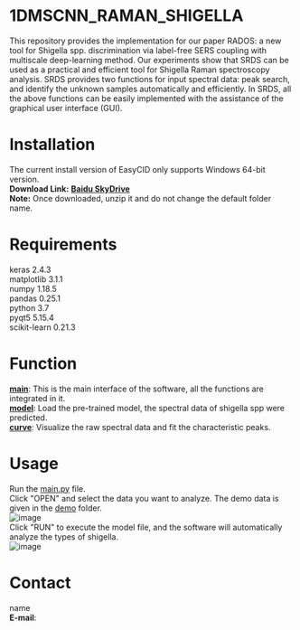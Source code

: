# **1DMSCNN_RAMAN_SHIGELLA**
This repository provides the implementation for our paper RADOS: a new tool for Shigella spp. discrimination via label-free SERS coupling with multiscale deep-learning method. Our experiments show that SRDS can be used as a practical and efficient tool for Shigella Raman spectroscopy analysis. SRDS provides two functions for input spectral data: peak search, and identify the unknown samples automatically and efficiently. In SRDS, all the above functions can be easily implemented with the assistance of the graphical user interface (GUI).
# **Installation**
The current install version of EasyCID only supports Windows 64-bit version.  
**Download Link:** [**Baidu SkyDrive**](https://pan.baidu.com/s/10gI09jCN2L5xXC-Xzdp-Ug?pwd=l04q)  
**Note:** Once downloaded, unzip it and do not change the default folder name.  
# **Requirements**  
keras 2.4.3  
matplotlib 3.1.1  
numpy 1.18.5  
pandas 0.25.1  
python 3.7  
pyqt5 5.15.4  
scikit-learn 0.21.3  
# **Function**  
[**main**](https://github.com/4forfull/1DMSCNN_RAMAN_SHIGELLA/blob/main/main.py): This is the main interface of the software, all the functions are integrated in it.  
[**model**](https://github.com/4forfull/1DMSCNN_RAMAN_SHIGELLA/blob/main/model.py): Load the pre-trained model, the spectral data of shigella spp were predicted.  
[**curve**](https://github.com/4forfull/1DMSCNN_RAMAN_SHIGELLA/blob/main/curve.py): Visualize the raw spectral data and fit the characteristic peaks.  
# **Usage**  
Run the [main.py](https://github.com/4forfull/1DMSCNN_RAMAN_SHIGELLA/blob/main/main.py) file.  
Click "OPEN" and select the data you want to analyze. The demo data is given in the [demo](https://github.com/4forfull/1DMSCNN_RAMAN_SHIGELLA/tree/main/demo) folder.  
![image](https://github.com/4forfull/1DMSCNN_RAMAN_SHIGELLA/blob/main/Figure/read_file%26curve.png)  
Click "RUN" to execute the model file, and the software will automatically analyze the types of shigella.  
![image](https://github.com/4forfull/1DMSCNN_RAMAN_SHIGELLA/blob/main/Figure/model_predict.png)  
# **Contact**  
name  
**E-mail**: 




